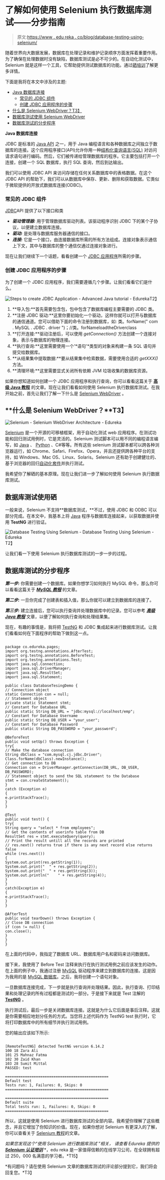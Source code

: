 # 了解如何使用 Selenium 执行数据库测试——分步指南

> 原文:[https://www . edu reka . co/blog/database-testing-using-selenium/](https://www.edureka.co/blog/database-testing-using-selenium/)

随着世界向大数据发展，数据库在处理记录和维护记录顺序方面发挥着重要作用。为了确保在处理数据时没有缺陷，数据库测试是必不可少的。在自动化测试中，Selenium 就是这样一个工具，它帮助提供测试数据库的功能。通过[硒培训](https://www.edureka.co/selenium-certification-training)了解更多详情。

下面是我将在本文中涉及的主题:

*   [Java 数据库连接](#JavaDatabaseConnectivity)
    *   [常见的 JDBC 组件](#CommonJDBCComponents)
    *   [创建 JDBC 应用程序的步骤](#StepstoCreateaJDBCApplication)
*   [什么是 Selenium WebDriver？T3】](#WhatisSeleniumWebDriver?)
*   [数据库测试使用 Selenium WebDriver](#DatabaseTestingUsingSeleniumWebDriver)
*   [数据库测试的分步程序](#StepbyStepprocedureofDatabaseTesting)

**Java 数据库连接**

JDBC 是标准的 [Java API](https://www.edureka.co/blog/java-tutorial/) 之一，用于 Java 编程语言和各种数据库之间独立于数据库的连接。这个应用程序接口(API)允许你用一种[结构化查询语言(SQL)](https://www.edureka.co/blog/what-is-mysql/) 对访问请求语句进行编码。然后，它们被传递给管理数据库的程序。它主要包括打开一个连接，创建一个 SQL 数据库，执行 SQL 查询，然后到达输出。

我们可以使用 JDBC API 来访问存储在任何关系数据库中的表格数据。在这个 JDBC API 的帮助下，我们可以从数据库中保存、更新、删除和获取数据。它类似于微软提供的开放式数据库连接(ODBC)。

### **常见的 JDBC 组件**

[JDBC](https://www.edureka.co/blog/advanced-java-tutorial#JDBC)API 提供了以下接口和类

*   ***驱动管理器:*** 用于管理数据库驱动列表。该驱动程序识别 JDBC 下的某个子协议，以便建立数据库连接。
*   ***驱动:*** 是处理与数据库服务器通信的接口。
*   ***连接:*** 它是一个接口，由连接数据库所需的所有方法组成。连接对象表示通信上下文，其中与数据库的整个通信仅通过连接对象进行。

现在让我们继续下一个话题，看看创建一个 [JDBC 应用程序](https://www.edureka.co/blog/advanced-java-tutorial#JDBC)所需的步骤。

### **创建 JDBC 应用程序的步骤**

为了创建一个 JDBC 应用程序，我们需要遵循几个步骤。让我们看看它们是什么。

![Steps to create JDBC Application - Advanced Java tutorial - Edureka](../Images/19bfcb6e20f1b5950699f96c9e01363d.png)T2】

1.  **导入包:**首先需要包含包，包中包含了数据库编程主要需要的 JDBC 类。
2.  **注册 JDBC 驱动:**这里你要初始化一个驱动，这样你就可以打开与数据库的通信通道。您可以借助下面的命令注册到数据库，如: 类。forName(" com . MySQL . JDBC . driver ")；//类。forNameloadtheDriverclass
3.  **打开连接:**驱动注册后，可以使用 *getConnection()* 方法创建一个连接对象，表示与数据库的物理连接。
4.  **执行查询:**这里需要使用一个'*语句'*类型的对象来构建一条 SQL 语句并提交给数据库。
5.  **从结果集中提取数据:**要从结果集中检索数据，需要使用合适的 *getXXX()* 方法。
6.  **清理环境:**这里需要显式关闭所有依赖 JVM 垃圾收集的数据库资源。

如果你想知道如何创建一个 JDBC 应用程序和执行查询，你可以看看这篇关于 **[高级 Java 教程](https://www.edureka.co/blog/advanced-java-tutorial)** 的文章。现在让我们看看如何使用 Selenium 执行数据库测试。在我开始之前，首先让我们了解一下什么是 [Selenium WebDriver](https://www.edureka.co/blog/selenium-tutorial) 。

## **什么是 Selenium WebDriver？**T3】

![Selenium - Selenium WebDriver Architecture - Edureka](../Images/4746ebe315351fcc61e668f42961747c.png)

[Selenium](https://www.edureka.co/blog/selenium-tutorial) 是一个开源的可移植框架，用于自动化测试 web 应用程序。在测试功能和回归测试用例时，它是灵活的。Selenium 测试脚本可以用不同的编程语言编写，如 [Java](https://www.edureka.co/blog/advanced-java-tutorial) 、 [Python](https://www.edureka.co/blog/python-tutorial/) 、C#等等。所有这些 selenium 测试脚本都可以跨各种浏览器运行，如 Chrome、Safari、Firefox、Opera，并且还提供跨各种平台的支持，如 Windows、Mac OS、Linux、Solaris。Selenium 还有助于创建健壮的、基于浏览器的回归[自动化套件](https://www.edureka.co/blog/test-automation-frameworks/)并执行测试。

我希望你了解硒的基本原理。现在让我们进一步了解如何使用 Selenium 执行数据库测试。

## **数据库测试使用硒**

一般来说，Selenium 不支持**数据库测试，**不过，使用 JDBC 和 ODBC 可以部分完成。在本文中，我基本上将 [Java](https://www.edureka.co/blog/what-is-java/) 程序与数据库连接起来，以获取数据并使用 **TestNG** 进行验证。

![Database Testing Using Selenium - Database Testing Using Selenium - Edureka](../Images/d49ac4ab8d3cb44ad770bdec5083c56a.png)T2】

让我们看一下使用 Selenium 执行数据库测试的一步一步的过程。

## **数据库测试的分步程序**

***第一步:*** 你需要创建一个数据库。如果你想学习如何执行 MySQL 命令，那么你可以看看这篇关于 ***[MySQL 教程](https://www.edureka.co/blog/mysql-tutorial/)*** 的文章。

***第二步:*** 一旦你完成了创建表和插入值，那么你就可以建立到数据库的连接了。

***第三步:*** 建立连接后，您可以执行查询并处理数据库中的记录。您可以参考 ***[高级 Java 教程](https://www.edureka.co/blog/advanced-java-tutorial)*** 文章，以便了解如何执行查询和处理结果集。

现在，有趣的事情是，我将把 [TestNG](https://www.edureka.co/blog/selenium-webdriver-tutorial) 和 JDBC 集成起来进行数据库测试。让我们看看如何在下面程序的帮助下做到这一点。

```

package co.edureka.pages;
import org.testng.annotations.AfterTest;
import org.testng.annotations.BeforeTest;
import org.testng.annotations.Test;
import java.sql.Connection;
import java.sql.DriverManager;
import java.sql.ResultSet;
import java.sql.Statement;

public class DatabaseTesingDemo {
// Connection object
static Connection con = null;
// Statement object
private static Statement stmt;
// Constant for Database URL
public static String DB_URL = "jdbc:mysql://localhost/emp";
// Constant for Database Username
public static String DB_USER = "your_user";
// Constant for Database Password
public static String DB_PASSWORD = "your_password";

@BeforeTest
public void setUp() throws Exception {
try{
// Make the database connection
String dbClass = "com.mysql.cj.jdbc.Driver";
Class.forName(dbClass).newInstance();
// Get connection to DB
Connection con = DriverManager.getConnection(DB_URL, DB_USER, DB_PASSWORD);
// Statement object to send the SQL statement to the Database
stmt = con.createStatement();
}
catch (Exception e)
{
e.printStackTrace();
}
}

@Test
public void test() {
try{
String query = "select * from employees";
// Get the contents of userinfo table from DB
ResultSet res = stmt.executeQuery(query);
// Print the result untill all the records are printed
// res.next() returns true if there is any next record else returns false
while (res.next())
{
System.out.print(res.getString(1));
System.out.print("	" + res.getString(2));
System.out.print("	" + res.getString(3));
System.out.println("	" + res.getString(4));
}
}
catch(Exception e)
{
e.printStackTrace();
}
}

@AfterTest
public void tearDown() throws Exception {
// Close DB connection
if (con != null) {
con.close();
}
}
}

```

在上面的代码中，我指定了数据库 URL、数据库用户名和密码来访问数据库。

接下来，我使用了 Before Test 注释来执行在执行测试用例之前应该发生的动作。在上面的例子中，我通过注册 [MySQL](https://www.edureka.co/blog/mysql-tutorial/) 驱动程序来建立到数据库的连接。这是因为我用的是 [MySQL 数据库](https://www.edureka.co/blog/mysql-workbench-tutorial)。之后，我将创建一个语句对象。

一旦数据库连接完成，下一步就是执行查询并处理结果。因此，执行查询、打印结果和处理记录的所有过程都是测试的一部分。于是接下来就是 Test 注解的 **[TestNG](https://www.edureka.co/blog/selenium-webdriver-tutorial)** 。

执行测试后，最后一步是关闭数据库连接。这就是为什么它后面是事后注释。这就是你需要相应地划分任务的方式。当您将上述代码作为 TestNG test 执行时，它将打印数据库中的所有细节并执行测试用例。

您的输出应该如下所示:

```

[RemoteTestNG] detected TestNG version 6.14.2
100 18 Zara Ali
101 25 Mahnaz Fatma
102 30 Zaid Khan
103 28 Sumit Mittal
PASSED: test

===============================================
Default test
Tests run: 1, Failures: 0, Skips: 0
===============================================

===============================================
Default suite
Total tests run: 1, Failures: 0, Skips: 0
===============================================

```

所以，这就是使用 Selenium 进行数据库测试的全部内容。我希望你理解了这些概念，并且它增加了你知识的价值。现在，如果你想对 Selenium 有更深入的了解，你可以查看关于 [Selenium 教程](https://www.edureka.co/blog/selenium-tutorial)的文章。

*如果您发现这个“使用 Selenium 进行数据库测试* *”相关，* *请查看 Edureka 提供的 ***[Selenium 认证培训](https://www.edureka.co/selenium-certification-training)**** *，edu reka 是一家值得信赖的在线学习公司，在全球拥有超过 250，000 名满意的学习者。*T15】

*有问题吗？请在使用 Selenium 文章的数据库测试的评论部分提到它，我们将会回复您。*T3】